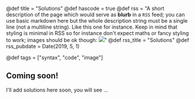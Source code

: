 @def title = "Solutions"
@def hascode = true
@def rss = "A short description of the page which would serve as **blurb** in a `RSS` feed; you can use basic markdown here but the whole description string must be a single line (not a multiline string). Like this one for instance. Keep in mind that styling is minimal in RSS so for instance don't expect maths or fancy styling to work; images should be ok though: ![](https://upload.wikimedia.org/wikipedia/en/b/b0/Rick_and_Morty_characters.jpg)"
@def rss_title = "Solutions"
@def rss_pubdate = Date(2019, 5, 1)

@def tags = ["syntax", "code", "image"]

## Coming soon!

I'll add solutions here soon, you will see ... 